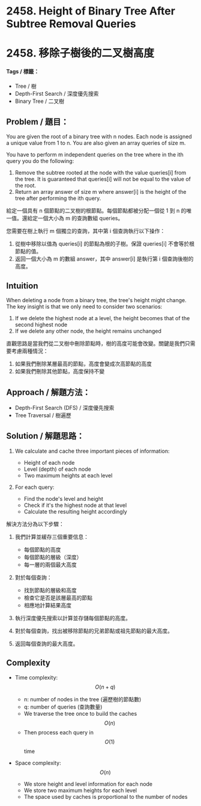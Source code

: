 # 2458. Height of Binary Tree After Subtree Removal Queries
# 2458. 移除子樹後的二叉樹高度

#### Tags / 標籤：
- Tree / 樹
- Depth-First Search / 深度優先搜索
- Binary Tree / 二叉樹

## Problem / 題目：
You are given the root of a binary tree with n nodes. Each node is assigned a unique value from 1 to n. You are also given an array queries of size m.

You have to perform m independent queries on the tree where in the ith query you do the following:

1. Remove the subtree rooted at the node with the value queries[i] from the tree. It is guaranteed that queries[i] will not be equal to the value of the root.
2. Return an array answer of size m where answer[i] is the height of the tree after performing the ith query.

給定一個具有 n 個節點的二叉樹的根節點。每個節點都被分配一個從 1 到 n 的唯一值。還給定一個大小為 m 的查詢數組 queries。

您需要在樹上執行 m 個獨立的查詢，其中第 i 個查詢執行以下操作：

1. 從樹中移除以值為 queries[i] 的節點為根的子樹。保證 queries[i] 不會等於根節點的值。
2. 返回一個大小為 m 的數組 answer，其中 answer[i] 是執行第 i 個查詢後樹的高度。

## Intuition
When deleting a node from a binary tree, the tree's height might change. The key insight is that we only need to consider two scenarios:
1. If we delete the highest node at a level, the height becomes that of the second highest node
2. If we delete any other node, the height remains unchanged

直觀思路是當我們從二叉樹中刪除節點時，樹的高度可能會改變。關鍵是我們只需要考慮兩種情況：
1. 如果我們刪除某層最高的節點，高度會變成次高節點的高度
2. 如果我們刪除其他節點，高度保持不變

## Approach / 解題方法：
- Depth-First Search (DFS) / 深度優先搜索
- Tree Traversal / 樹遍歷

## Solution / 解題思路： 
1. We calculate and cache three important pieces of information:
   - Height of each node
   - Level (depth) of each node
   - Two maximum heights at each level

2. For each query:
   - Find the node's level and height
   - Check if it's the highest node at that level
   - Calculate the resulting height accordingly

解決方法分為以下步驟：
1. 我們計算並緩存三個重要信息：
   - 每個節點的高度
   - 每個節點的層級（深度）
   - 每一層的兩個最大高度

2. 對於每個查詢：
   - 找到節點的層級和高度
   - 檢查它是否是該層最高的節點
   - 相應地計算結果高度
1. 執行深度優先搜索以計算並存儲每個節點的高度。
2. 對於每個查詢，找出被移除節點的兄弟節點或祖先節點的最大高度。
3. 返回每個查詢的最大高度。

## Complexity
- Time complexity: $$O(n + q)$$
  - n: number of nodes in the tree (遍歷樹的節點數)
  - q: number of queries (查詢數量)
  - We traverse the tree once to build the caches $$O(n)$$
  - Then process each query in $$O(1)$$ time

- Space complexity: $$O(n)$$
  - We store height and level information for each node
  - We store two maximum heights for each level
  - The space used by caches is proportional to the number of nodes